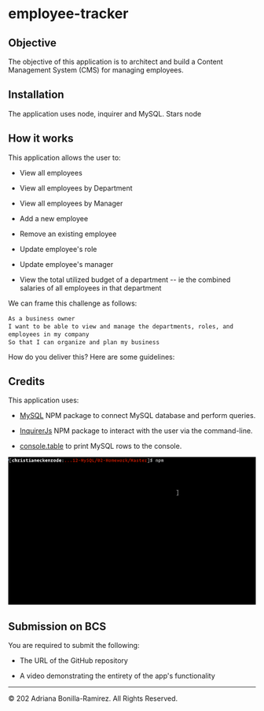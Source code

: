 # employee-tracker

## Objective
The objective of this application is to architect and build a Content Management System (CMS) for managing employees.

## Installation
The application uses node, inquirer and MySQL. Stars node

## How it works
This application allows the user to:

  * View all employees
  * View all employees by Department
  * View all employees by Manager
  * Add a new employee
  * Remove an existing employee
  * Update employee's role
  * Update employee's manager
  

  * View the total utilized budget of a department -- ie the combined salaries of all employees in that department

We can frame this challenge as follows:

```
As a business owner
I want to be able to view and manage the departments, roles, and employees in my company
So that I can organize and plan my business
```

How do you deliver this? Here are some guidelines:

## Credits
This application uses:
  * [MySQL](https://www.npmjs.com/package/mysql) NPM package to connect MySQL database and perform queries.

  * [InquirerJs](https://www.npmjs.com/package/inquirer/v/0.2.3) NPM package to interact with the user via the command-line.

  * [console.table](https://www.npmjs.com/package/console.table) to print MySQL rows to the console. 



![Employee Tracker](Assets/employee-tracker.gif)




## Submission on BCS

You are required to submit the following:

* The URL of the GitHub repository

* A video demonstrating the entirety of the app's functionality 

- - -
© 202 Adriana Bonilla-Ramirez. All Rights Reserved.
